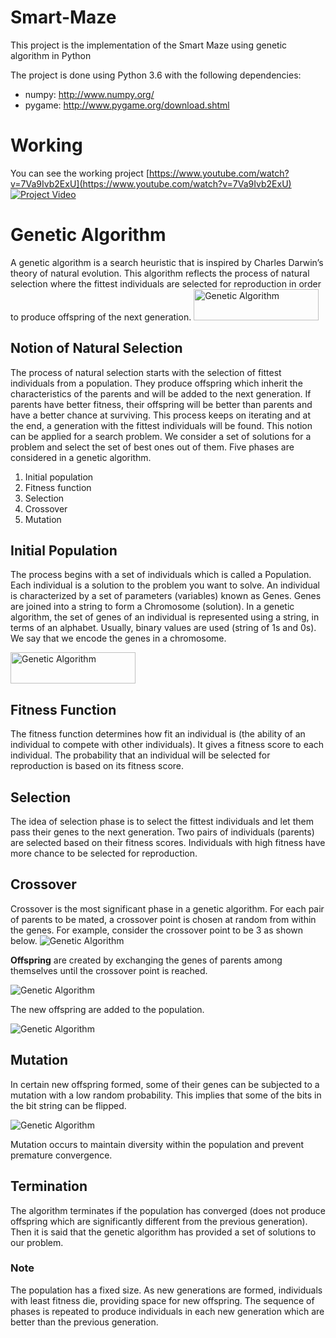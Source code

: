 # Smart-Maze

This project is the implementation of the Smart Maze using genetic algorithm in Python  

The project is done using Python 3.6 with the following dependencies:
- numpy: http://www.numpy.org/
- pygame: http://www.pygame.org/download.shtml

# Working

You can see the working project [https://www.youtube.com/watch?v=7Va9Ivb2ExU](https://www.youtube.com/watch?v=7Va9Ivb2ExU)
<br>
[![Project Video](https://img.youtube.com/vi/7Va9Ivb2ExU/0.jpg)](https://www.youtube.com/watch?v=7Va9Ivb2ExU)

# Genetic Algorithm

A genetic algorithm is a search heuristic that is inspired by Charles Darwin’s theory of natural evolution. This algorithm reflects the process of natural selection where the fittest individuals are selected for reproduction in order to produce offspring of the next generation.
<img src="https://github.com/androfly/Smart-Maze/blob/master/Images/img1.png" alt="Genetic Algorithm" style="width:200px;height:50px;"></img>
## Notion of Natural Selection

The process of natural selection starts with the selection of fittest individuals from a population. They produce offspring which inherit the characteristics of the parents and will be added to the next generation. If parents have better fitness, their offspring will be better than parents and have a better chance at surviving. This process keeps on iterating and at the end, a generation with the fittest individuals will be found.
This notion can be applied for a search problem. We consider a set of solutions for a problem and select the set of best ones out of them.
Five phases are considered in a genetic algorithm.
1. Initial population
2. Fitness function
3. Selection
4. Crossover
5. Mutation
## Initial Population
The process begins with a set of individuals which is called a Population. Each individual is a solution to the problem you want to solve.
An individual is characterized by a set of parameters (variables) known as Genes. Genes are joined into a string to form a Chromosome (solution).
In a genetic algorithm, the set of genes of an individual is represented using a string, in terms of an alphabet. Usually, binary values are used (string of 1s and 0s). We say that we encode the genes in a chromosome.

<img src="https://github.com/androfly/Smart-Maze/blob/master/Images/img2.png" alt="Genetic Algorithm" style="width:200px;height:50px;"></img>

## Fitness Function
The fitness function determines how fit an individual is (the ability of an individual to compete with other individuals). It gives a fitness score to each individual. The probability that an individual will be selected for reproduction is based on its fitness score.
## Selection
The idea of selection phase is to select the fittest individuals and let them pass their genes to the next generation.
Two pairs of individuals (parents) are selected based on their fitness scores. Individuals with high fitness have more chance to be selected for reproduction.
## Crossover
Crossover is the most significant phase in a genetic algorithm. For each pair of parents to be mated, a crossover point is chosen at random from within the genes.
For example, consider the crossover point to be 3 as shown below.
<img src="https://github.com/androfly/Smart-Maze/blob/master/Images/img2.png" alt="Genetic Algorithm" ></img>

 **Offspring** are created by exchanging the genes of parents among themselves until the crossover point is reached.
 
<img src="https://github.com/androfly/Smart-Maze/blob/master/Images/img3.png" alt="Genetic Algorithm" ></img>

The new offspring are added to the population.

<img src="https://github.com/androfly/Smart-Maze/blob/master/Images/img4.png" alt="Genetic Algorithm" ></img>

## Mutation
In certain new offspring formed, some of their genes can be subjected to a mutation with a low random probability. This implies that some of the bits in the bit string can be flipped.

<img src="https://github.com/androfly/Smart-Maze/blob/master/Images/img5.png" alt="Genetic Algorithm" ></img>

Mutation occurs to maintain diversity within the population and prevent premature convergence.

## Termination
The algorithm terminates if the population has converged (does not produce offspring which are significantly different from the previous generation). Then it is said that the genetic algorithm has provided a set of solutions to our problem.
### Note
The population has a fixed size. As new generations are formed, individuals with least fitness die, providing space for new offspring.
The sequence of phases is repeated to produce individuals in each new generation which are better than the previous generation.
